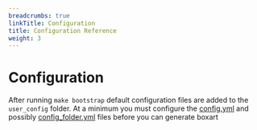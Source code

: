```yaml
---
breadcrumbs: true
linkTitle: Configuration
title: Configuration Reference
weight: 3
---
```


# Configuration

After running ```make bootstrap``` default configuration files are added to the ```user_config``` folder. At a minimum
you must configure the [config.yml](reference/config.yml) and possibly [config_folder.yml](reference/config_folder.yml)
files before you can generate boxart
